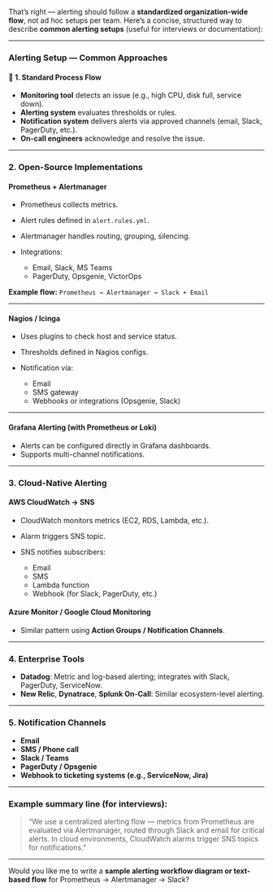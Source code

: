 That’s right — alerting should follow a **standardized organization-wide flow**, not ad hoc setups per team. Here’s a concise, structured way to describe **common alerting setups** (useful for interviews or documentation):

---

### **Alerting Setup — Common Approaches**

#### 🧩 **1. Standard Process Flow**

* **Monitoring tool** detects an issue (e.g., high CPU, disk full, service down).
* **Alerting system** evaluates thresholds or rules.
* **Notification system** delivers alerts via approved channels (email, Slack, PagerDuty, etc.).
* **On-call engineers** acknowledge and resolve the issue.

---

### **2. Open-Source Implementations**

#### **Prometheus + Alertmanager**

* Prometheus collects metrics.
* Alert rules defined in `alert.rules.yml`.
* Alertmanager handles routing, grouping, silencing.
* Integrations:

  * Email, Slack, MS Teams
  * PagerDuty, Opsgenie, VictorOps

**Example flow:**
`Prometheus → Alertmanager → Slack + Email`

---

#### **Nagios / Icinga**

* Uses plugins to check host and service status.
* Thresholds defined in Nagios configs.
* Notification via:

  * Email
  * SMS gateway
  * Webhooks or integrations (Opsgenie, Slack)

---

#### **Grafana Alerting (with Prometheus or Loki)**

* Alerts can be configured directly in Grafana dashboards.
* Supports multi-channel notifications.

---

### **3. Cloud-Native Alerting**

#### **AWS CloudWatch → SNS**

* CloudWatch monitors metrics (EC2, RDS, Lambda, etc.).
* Alarm triggers SNS topic.
* SNS notifies subscribers:

  * Email
  * SMS
  * Lambda function
  * Webhook (for Slack, PagerDuty, etc.)

#### **Azure Monitor / Google Cloud Monitoring**

* Similar pattern using **Action Groups / Notification Channels**.

---

### **4. Enterprise Tools**

* **Datadog**: Metric and log-based alerting; integrates with Slack, PagerDuty, ServiceNow.
* **New Relic**, **Dynatrace**, **Splunk On-Call**: Similar ecosystem-level alerting.

---

### **5. Notification Channels**

* **Email**
* **SMS / Phone call**
* **Slack / Teams**
* **PagerDuty / Opsgenie**
* **Webhook to ticketing systems (e.g., ServiceNow, Jira)**

---

### **Example summary line (for interviews):**

> “We use a centralized alerting flow — metrics from Prometheus are evaluated via Alertmanager, routed through Slack and email for critical alerts. In cloud environments, CloudWatch alarms trigger SNS topics for notifications.”

---

Would you like me to write a **sample alerting workflow diagram or text-based flow** for Prometheus → Alertmanager → Slack?

